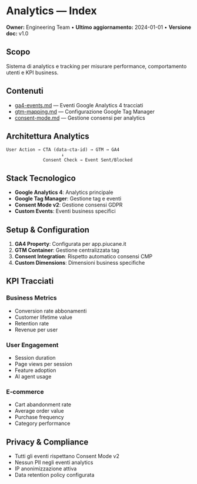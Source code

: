 # Analytics — Index
**Owner:** Engineering Team • **Ultimo aggiornamento:** 2024-01-01 • **Versione doc:** v1.0

## Scopo
Sistema di analytics e tracking per misurare performance, comportamento utenti e KPI business.

## Contenuti
- [ga4-events.md](./ga4-events.md) — Eventi Google Analytics 4 tracciati
- [gtm-mapping.md](./gtm-mapping.md) — Configurazione Google Tag Manager
- [consent-mode.md](./consent-mode.md) — Gestione consensi per analytics

## Architettura Analytics

```
User Action → CTA (data-cta-id) → GTM → GA4
                     ↓
              Consent Check → Event Sent/Blocked
```

## Stack Tecnologico

- **Google Analytics 4**: Analytics principale
- **Google Tag Manager**: Gestione tag e eventi
- **Consent Mode v2**: Gestione consensi GDPR
- **Custom Events**: Eventi business specifici

## Setup & Configuration

1. **GA4 Property**: Configurata per app.piucane.it
2. **GTM Container**: Gestione centralizzata tag
3. **Consent Integration**: Rispetto automatico consensi CMP
4. **Custom Dimensions**: Dimensioni business specifiche

## KPI Tracciati

### Business Metrics
- Conversion rate abbonamenti
- Customer lifetime value
- Retention rate
- Revenue per user

### User Engagement
- Session duration
- Page views per session
- Feature adoption
- AI agent usage

### E-commerce
- Cart abandonment rate
- Average order value
- Purchase frequency
- Category performance

## Privacy & Compliance

- Tutti gli eventi rispettano Consent Mode v2
- Nessun PII negli eventi analytics
- IP anonimizzazione attiva
- Data retention policy configurata